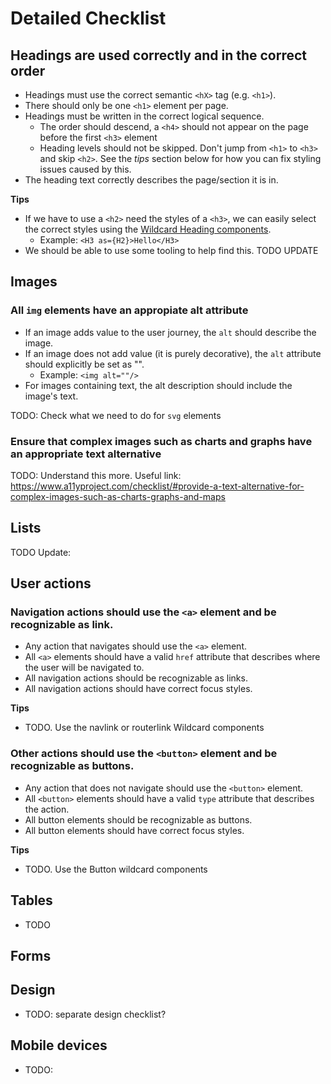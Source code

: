 # Detailed Checklist

## Headings are used correctly and in the correct order

- Headings must use the correct semantic `<hX>` tag (e.g. `<h1>`).
- There should only be one `<h1>` element per page.
- Headings must be written in the correct logical sequence.
  - The order should descend, a `<h4>` should not appear on the page before the first `<h3>` element
  - Heading levels should not be skipped. Don't jump from `<h1>` to `<h3>` and skip `<h2>`. See the *tips* section below for how you can fix styling issues caused by this.
- The heading text correctly describes the page/section it is in.

**Tips**

- If we have to use a `<h2>` need the styles of a `<h3>`, we can easily select the correct styles using the [Wildcard Heading components](https://storybook.sgdev.org/?path=/story/wildcard-typography-all--simple).
  - Example: `<H3 as={H2}>Hello</H3>`
- We should be able to use some tooling to help find this. TODO UPDATE

## Images

### All `img` elements have an appropiate alt attribute

- If an image adds value to the user journey, the `alt` should describe the image.
- If an image does not add value (it is purely decorative), the `alt` attribute should explicitly be set as "".
  - Example: `<img alt=""/>`
- For images containing text, the alt description should include the image's text.

TODO: Check what we need to do for `svg` elements

### Ensure that complex images such as charts and graphs have an appropriate text alternative

TODO: Understand this more. Useful link: https://www.a11yproject.com/checklist/#provide-a-text-alternative-for-complex-images-such-as-charts-graphs-and-maps

## Lists

TODO Update:

## User actions

### Navigation actions should use the `<a>` element and be recognizable as link.

- Any action that navigates should use the `<a>` element.
- All `<a>` elements should have a valid `href` attribute that describes where the user will be navigated to.
- All navigation actions should be recognizable as links.
- All navigation actions should have correct focus styles.

**Tips**

- TODO. Use the navlink or routerlink Wildcard components

### Other actions should use the `<button>` element and be recognizable as buttons.

- Any action that does not navigate should use the `<button>` element.
- All `<button>` elements should have a valid `type` attribute that describes the action.
- All button elements should be recognizable as buttons.
- All button elements should have correct focus styles.

**Tips**

- TODO. Use the Button wildcard components


## Tables

- TODO

## Forms


## Design

- TODO: separate design checklist?

## Mobile devices

- TODO:
